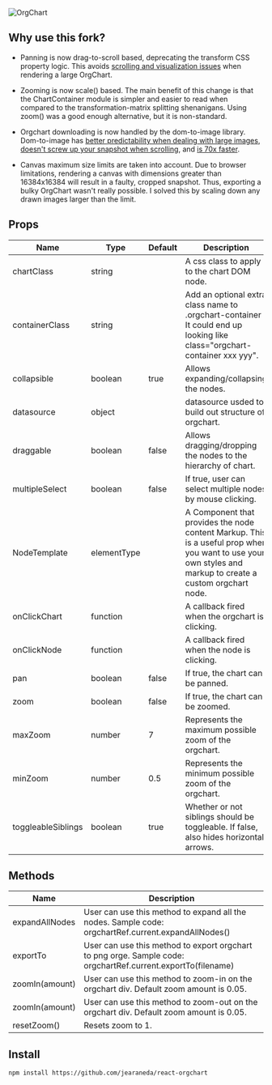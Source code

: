 ![OrgChart](https://randomthimgs.blob.core.windows.net/randomthimgs/lomgo.png)

## Why use this fork?

- Panning is now drag-to-scroll based, deprecating the transform CSS property logic. This avoids [scrolling and visualization issues](https://stackoverflow.com/questions/45512317/css-transform-origin-center-overflow-scroll-not-full-width) when rendering a large OrgChart.

- Zooming is now scale() based. The main benefit of this change is that the ChartContainer module is simpler and easier to read when compared to the transformation-matrix splitting shenanigans. Using zoom() was a good enough alternative, but it is non-standard.

- Orgchart downloading is now handled by the dom-to-image library. Dom-to-image has [better predictability when dealing with large images](https://stackoverflow.com/questions/43755750/div-or-html-to-image-alternative-to-html2canvas), [doesn't screw up your snapshot when scrolling](https://stackoverflow.com/questions/36213275/html2canvas-does-not-render-full-div-only-what-is-visible-on-screen), and [is 70x faster](https://betterprogramming.pub/heres-why-i-m-replacing-html2canvas-with-html-to-image-in-our-react-app-d8da0b85eadf).

- Canvas maximum size limits are taken into account. Due to browser limitations, rendering a canvas with dimensions greater than 16384x16384 will result in a faulty, cropped snapshot. Thus, exporting a bulky OrgChart wasn't really possible. I solved this by scaling down any drawn images larger than the limit.

## Props

<table>
  <thead>
    <tr>
      <th>Name</th>
      <th>Type</th>
      <th>Default</th>
      <th>Description</th>
    </tr>
  </thead>
  <tbody>
    <tr>
      <td>chartClass</td>
      <td>string</td>
      <td></td>
      <td>A css class to apply to the chart DOM node.</td>
    </tr>
    <tr>
      <td>containerClass</td>
      <td>string</td>
      <td></td>
      <td>Add an optional extra class name to .orgchart-container It could end up looking like class="orgchart-container xxx yyy".</td>
    </tr>
    <tr>
      <td>collapsible</td>
      <td>boolean</td>
      <td>true</td>
      <td>Allows expanding/collapsing the nodes.</td>
    </tr>
    <tr>
      <td>datasource</td>
      <td>object</td>
      <td></td>
      <td>datasource usded to build out structure of orgchart.</td>
    </tr>
    <tr>
      <td>draggable</td>
      <td>boolean</td>
      <td>false</td>
      <td>Allows dragging/dropping the nodes to the hierarchy of chart.</td>
    </tr>
    <tr>
      <td>multipleSelect</td>
      <td>boolean</td>
      <td>false</td>
      <td>If true, user can select multiple nodes by mouse clicking.</td>
    </tr>
    <tr>
      <td>NodeTemplate</td>
      <td>elementType</td>
      <td></td>
      <td>A Component that provides the node content Markup. This is a useful prop when you want to use your own styles and markup to create a custom orgchart node.</td>
    </tr>
    <tr>
      <td>onClickChart</td>
      <td>function</td>
      <td></td>
      <td>A callback fired when the orgchart is clicking.</td>
    </tr>
    <tr>
      <td>onClickNode</td>
      <td>function</td>
      <td></td>
      <td>A callback fired when the node is clicking.</td>
    </tr>
    <tr>
      <td>pan</td>
      <td>boolean</td>
      <td>false</td>
      <td>If true, the chart can be panned.</td>
    </tr>
    <tr>
      <td>zoom</td>
      <td>boolean</td>
      <td>false</td>
      <td>If true, the chart can be zoomed.</td>
    </tr>
    <tr>
      <td>maxZoom</td>
      <td>number</td>
      <td>7</td>
      <td>Represents the maximum possible zoom of the orgchart.</td>
    </tr>
    <tr>
      <td>minZoom</td>
      <td>number</td>
      <td>0.5</td>
      <td>Represents the minimum possible zoom of the orgchart.</td>
    </tr>
    <tr>
      <td>toggleableSiblings</td>
      <td>boolean</td>
      <td>true</td>
      <td>Whether or not siblings should be toggleable. If false, also hides horizontal arrows.</td>
    </tr>
  </tbody>
</table>

## Methods

<table>
  <thead>
    <tr>
      <th>Name</th>
      <th>Description</th>
    </tr>
  </thead>
  <tbody>
    <tr>
      <td>expandAllNodes</td>
      <td>User can use this method to expand all the nodes. Sample code: orgchartRef.current.expandAllNodes()</td>
    </tr>
    <tr>
      <td>exportTo</td>
      <td>User can use this method to export orgchart to png orge. Sample code: orgchartRef.current.exportTo(filename)</td>
    </tr>
    <tr>
      <td>zoomIn(amount)</td>
      <td>
        User can use this method to zoom-in on the orgchart div. Default zoom amount is 0.05.
      </td>
    </tr>
    <tr>
      <td>zoomIn(amount)</td>
      <td>
      User can use this method to zoom-out on the orgchart div. Default zoom amount is 0.05. 
      </td>
    </tr>
    <tr>
      <td>resetZoom()</td>
      <td>
      Resets zoom to 1.
      </td>
    </tr>
  </tbody>
</table>

## Install

```
npm install https://github.com/jearaneda/react-orgchart
```
